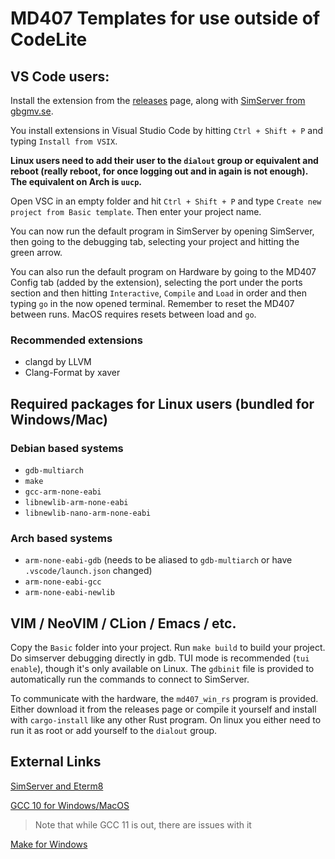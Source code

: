 # MD407 Templates for use outside of CodeLite

## VS Code users:

Install the extension from the [releases](https://github.com/SKyletoft/mop_templates/releases) page, along with [SimServer from gbgmv.se](http://gbgmv.se/studies.html#machprog).

You install extensions in Visual Studio Code by hitting `Ctrl + Shift + P` and typing `Install from VSIX`.

**Linux users need to add their user to the `dialout` group or equivalent and reboot (really reboot, for once logging out and in again is not enough). The equivalent on Arch is `uucp`.**

Open VSC in an empty folder and hit `Ctrl + Shift + P` and type `Create new project from Basic template`. Then enter your project name.

You can now run the default program in SimServer by opening SimServer, then going to the debugging tab, selecting your project and hitting the green arrow.

You can also run the default program on Hardware by going to the MD407 Config tab (added by the extension), selecting the port under the ports section and then hitting `Interactive`, `Compile` and `Load` in order and then typing `go` in the now opened terminal. Remember to reset the MD407 between runs. MacOS requires resets between load and `go`.

### Recommended extensions

* clangd by LLVM
* Clang-Format by xaver

## Required packages for Linux users (bundled for Windows/Mac)

### Debian based systems

* `gdb-multiarch`
* `make`
* `gcc-arm-none-eabi`
* `libnewlib-arm-none-eabi`
* `libnewlib-nano-arm-none-eabi`

### Arch based systems

* `arm-none-eabi-gdb` (needs to be aliased to `gdb-multiarch` or have `.vscode/launch.json` changed)
* `arm-none-eabi-gcc`
* `arm-none-eabi-newlib`

## VIM / NeoVIM / CLion / Emacs / etc.

Copy the `Basic` folder into your project. Run `make build` to build your project. Do simserver debugging directly in gdb. TUI mode is recommended (`tui enable`), though it's only available on Linux. The `gdbinit` file is provided to automatically run the commands to connect to SimServer.

To communicate with the hardware, the `md407_win_rs` program is provided. Either download it from the releases page or compile it yourself and install with `cargo-install` like any other Rust program. On linux you either need to run it as root or add yourself to the `dialout` group.

## External Links

[SimServer and Eterm8](http://gbgmv.se/studies.html#machprog)

[GCC 10 for Windows/MacOS](https://developer.arm.com/tools-and-software/open-source-software/developer-tools/gnu-toolchain/gnu-rm/downloads)
> Note that while GCC 11 is out, there are issues with it

[Make for Windows](https://github.com/mbuilov/gnumake-windows/raw/d6f3ed158d476c0a509583a6ff09351fbc85505f/gnumake-4.3.exe)
